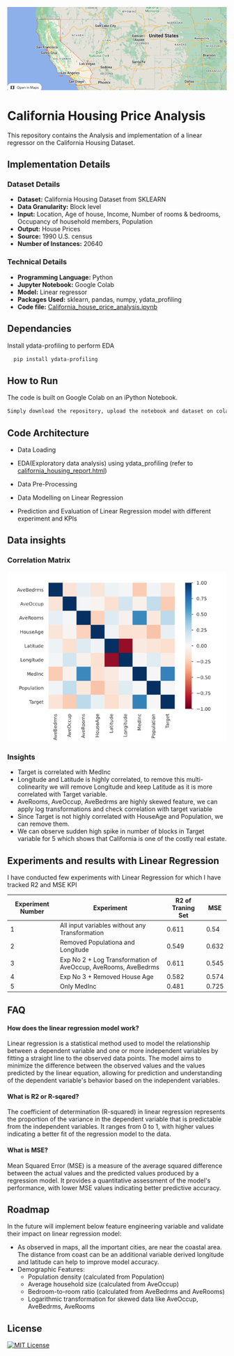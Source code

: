 ![Logo](https://github.com/vishawjeetd/California_Housing_Price_Analysis/blob/main/img/logo.png?raw=true)





# California Housing Price Analysis

This repository contains the Analysis and implementation of a linear regressor on the California Housing Dataset.




## Implementation Details

### Dataset Details
- **Dataset:** California Housing Dataset from SKLEARN
- **Data Granularity:** Block level
- **Input:** Location, Age of house, Income, Number of rooms & bedrooms, Occupancy of household members, Population
- **Output:** House Prices
- **Source:** 1990 U.S. census
- **Number of Instances:** 20640

### Technical Details
- **Programming Language:** Python
- **Jupyter Notebook:** Google Colab
- **Model:** Linear regressor
- **Packages Used:** sklearn, pandas, numpy, ydata_profiling
- **Code file:** [California_house_price_analysis.ipynb](https://github.com/vishawjeetd/California_Housing_Price_Analysis/blob/main/src/California_house_price_analysis.ipynb)



## Dependancies

Install ydata-profiling to perform EDA

```bash
  pip install ydata-profiling
```

## How to Run

The code is built on Google Colab on an iPython Notebook. 

```bash
Simply download the repository, upload the notebook and dataset on colab, and hit play!
```
    
## Code Architecture

- Data Loading

- EDA(Exploratory data analysis) using ydata_profiling (refer to [california_housing_report.html](https://github.com/vishawjeetd/California_Housing_Price_Analysis/blob/main/src/california_housing_report.html))

- Data Pre-Processing

- Data Modelling on Linear Regression

- Prediction and Evaluation of Linear Regression model with different experiment and KPIs





## Data insights

### Correlation Matrix

![Correlation Image](https://github.com/vishawjeetd/California_Housing_Price_Analysis/blob/main/img/Correlation_matrix.png?raw=True)

### Insights

 - Target is correlated with MedInc
 - Longitude and Latitude is highly correlated, to remove this multi-colinearity we will remove Longitude and keep Latitude as it is more correlated with Target variable.
 - AveRooms, AveOccup, AveBedrms are highly skewed feature, we can apply log transformations and check correlation with target variable
 - Since Target is not highly correlated with HouseAge and Population, we can remove them.
 - We can observe sudden high spike in number of blocks in Target variable for 5 which shows that California is one of the costly real estate.


## Experiments and results with Linear Regression

I have conducted few experiments with Linear Regression for which I have tracked R2 and MSE KPI

| Experiment Number | Experiment                                                      | R2 of Traning Set | MSE  |
|--------------------|-----------------------------------------------------------------|-------------------|------|
| 1                  | All input variables without any Transformation                  | 0.611             | 0.54 |
| 2                  | Removed Populationa and Longitude                              | 0.549             | 0.632|
| 3                  | Exp No 2 + Log Transformation of AveOccup, AveRooms, AveBedrms| 0.611             | 0.545|
| 4                  | Exp No 3 + Removed House Age                                   | 0.582             | 0.574|
| 5                  | Only MedInc                                                     | 0.481             | 0.725|


## FAQ

#### How does the linear regression model work?

Linear regression is a statistical method used to model the relationship between a dependent variable and one or more independent variables by fitting a straight line to the observed data points. The model aims to minimize the difference between the observed values and the values predicted by the linear equation, allowing for prediction and understanding of the dependent variable's behavior based on the independent variables.


#### What is R2 or R-sqared?

The coefficient of determination (R-squared) in linear regression represents the proportion of the variance in the dependent variable that is predictable from the independent variables. It ranges from 0 to 1, with higher values indicating a better fit of the regression model to the data.

#### What is MSE?

Mean Squared Error (MSE) is a measure of the average squared difference between the actual values and the predicted values produced by a regression model. It provides a quantitative assessment of the model's performance, with lower MSE values indicating better predictive accuracy.



## Roadmap

In the future will implement below feature engineering variable and validate their impact on linear regression model:

 - As observed in maps, all the important cities, are near the coastal area. The distance from coast can be an additional variable derived longitude and latitude can help to improve model accuracy.
 - Demographic Features:
    - Population density (calculated from Population)   
    - Average household size (calculated from AveOccup) 
    - Bedroom-to-room ratio (calculated from AveBedrms and AveRooms)
    - Logarithmic transformation for skewed data like AveOccup, AveBedrms, AveRooms





## License

[![MIT License](https://img.shields.io/badge/License-MIT-green.svg)](https://choosealicense.com/licenses/mit/)
